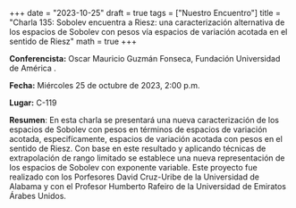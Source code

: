 +++
date  = "2023-10-25"
draft = true
tags  = ["Nuestro Encuentro"]
title = "Charla 135: Sobolev encuentra a Riesz: una caracterización alternativa de los espacios de Sobolev con pesos vía espacios de variación acotada en el sentido de Riesz"
math  = true
+++

**Conferencista:** Oscar Mauricio Guzmán Fonseca, Fundación Universidad de América .

**Fecha:** Miércoles 25 de octubre de 2023, 2:00 p.m.

**Lugar:** C-119

**Resumen**: En esta charla se presentará una nueva caracterización de los espacios de Sobolev con pesos en términos de espacios de variación acotada, especifícamente, espacios de variación acotada con pesos en el sentido de Riesz. Con base en este resultado y aplicando técnicas de extrapolación de rango limitado se establece una nueva representación de los espacios de Sobolev con exponente variable. Este proyecto fue realizado con los Porfesores David Cruz-Uribe de la Universidad de Alabama y con el Profesor Humberto Rafeiro de la Universidad de Emiratos  Árabes Unidos.
